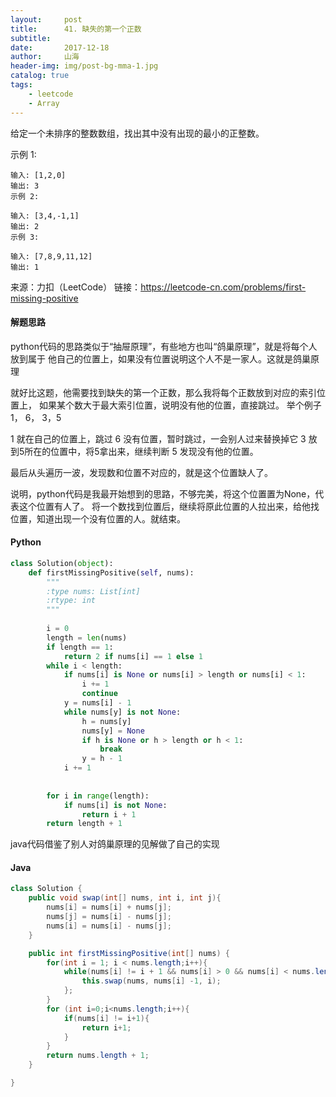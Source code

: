 ```yaml
---
layout:     post
title:      41. 缺失的第一个正数
subtitle:   
date:       2017-12-18
author:     山海
header-img: img/post-bg-mma-1.jpg
catalog: true
tags:
    - leetcode
    - Array
---
```



给定一个未排序的整数数组，找出其中没有出现的最小的正整数。

示例 1:

    输入: [1,2,0]
    输出: 3
    示例 2:

    输入: [3,4,-1,1]
    输出: 2
    示例 3:
    
    输入: [7,8,9,11,12]
    输出: 1

来源：力扣（LeetCode）
链接：https://leetcode-cn.com/problems/first-missing-positive


#### 解题思路
python代码的思路类似于“抽屉原理”，有些地方也叫“鸽巢原理”，就是将每个人放到属于
他自己的位置上，如果没有位置说明这个人不是一家人。这就是鸽巢原理

就好比这题，他需要找到缺失的第一个正数，那么我将每个正数放到对应的索引位置上，
如果某个数大于最大索引位置，说明没有他的位置，直接跳过。
举个例子
1， 6， 3，5

1 就在自己的位置上，跳过
6 没有位置，暂时跳过，一会别人过来替换掉它
3 放到5所在的位置中，将5拿出来，继续判断
5 发现没有他的位置。

最后从头遍历一波，发现数和位置不对应的，就是这个位置缺人了。




说明，python代码是我最开始想到的思路，不够完美，将这个位置置为None，代表这个位置有人了。
将一个数找到位置后，继续将原此位置的人拉出来，给他找位置，知道出现一个没有位置的人。就结束。
#### Python
```python
class Solution(object):                                                              
    def firstMissingPositive(self, nums):                                            
        """                                                                          
        :type nums: List[int]                                                        
        :rtype: int                                                                  
        """                                                                          
                                                                                     
        i = 0                                                                        
        length = len(nums)                                                           
        if length == 1:                                                              
            return 2 if nums[i] == 1 else 1                                          
        while i < length:                                                            
            if nums[i] is None or nums[i] > length or nums[i] < 1:                   
                i += 1                                                               
                continue                                                             
            y = nums[i] - 1                                                          
            while nums[y] is not None:                                               
                h = nums[y]                                                          
                nums[y] = None                                                       
                if h is None or h > length or h < 1:                                 
                    break                                                            
                y = h - 1                                                            
            i += 1                                                                   
                                                                                     
                                                                                     
        for i in range(length):                                                      
            if nums[i] is not None:                                                  
                return i + 1                                                         
        return length + 1   
```


java代码借鉴了别人对鸽巢原理的见解做了自己的实现
#### Java
```java
class Solution {
    public void swap(int[] nums, int i, int j){
        nums[i] = nums[i] + nums[j];
        nums[j] = nums[i] - nums[j];
        nums[i] = nums[i] - nums[j];
    }

    public int firstMissingPositive(int[] nums) {
        for(int i = 1; i < nums.length;i++){
            while(nums[i] != i + 1 && nums[i] > 0 && nums[i] < nums.length&&nums[nums[i] - 1] != nums[i]){
                this.swap(nums, nums[i] -1, i);
            };
        }
        for (int i=0;i<nums.length;i++){
            if(nums[i] != i+1){
                return i+1;
            }
        }
        return nums.length + 1;
    }

}
```

